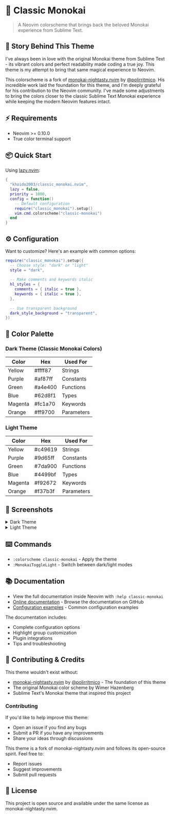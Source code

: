 # 🎨 Classic Monokai

> A Neovim colorscheme that brings back the beloved Monokai experience from Sublime Text.

## 💝 Story Behind This Theme

I've always been in love with the original Monokai theme from Sublime Text - its vibrant colors and perfect readability made coding a true joy. This theme is my attempt to bring that same magical experience to Neovim.

This colorscheme is a fork of [monokai-nightasty.nvim](https://github.com/polirritmico/monokai-nightasty.nvim) by [@polirritmico](https://github.com/polirritmico). His incredible work laid the foundation for this theme, and I'm deeply grateful for his contribution to the Neovim community. I've made some adjustments to bring the colors closer to the classic Sublime Text Monokai experience while keeping the modern Neovim features intact.

## ⚡️ Requirements

- Neovim >= 0.10.0
- True color terminal support

## 📦 Quick Start

Using [lazy.nvim](https://github.com/folke/lazy.nvim):

```lua
{
  "khoido2003/classic_monokai.nvim",
  lazy = false,
  priority = 1000,
  config = function()
    -- Default configuration
    require("classic_monokai").setup()
    vim.cmd.colorscheme("classic-monokai")
  end
}
```

## ⚙️ Configuration

Want to customize? Here's an example with common options:

```lua
require("classic_monokai").setup({
  -- Choose style: "dark" or "light"
  style = "dark",
  
  -- Make comments and keywords italic
  hl_styles = {
    comments = { italic = true },
    keywords = { italic = true },
  },
  
  -- Use transparent background
  dark_style_background = "transparent",
})
```

## 🎨 Color Palette

### Dark Theme (Classic Monokai Colors)
| Color   | Hex     | Used For |
|---------|---------|----------|
| Yellow  | #ffff87 | Strings |
| Purple  | #af87ff | Constants |
| Green   | #a4e400 | Functions |
| Blue    | #62d8f1 | Types |
| Magenta | #fc1a70 | Keywords |
| Orange  | #ff9700 | Parameters |

### Light Theme
| Color   | Hex     | Used For |
|---------|---------|----------|
| Yellow  | #c49619 | Strings |
| Purple  | #9d65ff | Constants |
| Green   | #7da900 | Functions |
| Blue    | #4499bf | Types |
| Magenta | #f92672 | Keywords |
| Orange  | #f37b3f | Parameters |

## 📸 Screenshots

<details>
<summary>Dark Theme</summary>

<!-- Add your dark theme screenshots here -->
![Dark Theme TypeScript](screenshots/dark_typescript.png)
![Dark Theme React](screenshots/dark_react.png)
![Dark Theme Lua](screenshots/dark_lua.png)

</details>

<details>
<summary>Light Theme</summary>

<!-- Add your light theme screenshots here -->
![Light Theme TypeScript](screenshots/light_typescript.png)
![Light Theme React](screenshots/light_react.png)
![Light Theme Lua](screenshots/light_lua.png)

</details>

## ⌨️ Commands

- `:colorscheme classic-monokai` - Apply the theme
- `:MonokaiToggleLight` - Switch between dark/light modes

## 📚 Documentation

- View the full documentation inside Neovim with `:help classic-monokai`
- [Online documentation](doc/classic_monokai.txt) - Browse the documentation on GitHub
- [Configuration examples](examples/config.md) - Common configuration examples

The documentation includes:
- Complete configuration options
- Highlight group customization
- Plugin integrations
- Tips and troubleshooting

## 🤝 Contributing & Credits

This theme wouldn't exist without:

- [monokai-nightasty.nvim](https://github.com/polirritmico/monokai-nightasty.nvim) by [@polirritmico](https://github.com/polirritmico) - The foundation of this theme
- The original Monokai color scheme by Wimer Hazenberg
- Sublime Text's Monokai theme that inspired this project

### Contributing

If you'd like to help improve this theme:

- Open an issue if you find any bugs
- Submit a PR if you have any improvements
- Share your ideas through discussions

This theme is a fork of monokai-nightasty.nvim and follows its open-source spirit. Feel free to:
- Report issues
- Suggest improvements
- Submit pull requests

## 📝 License

This project is open source and available under the same license as monokai-nightasty.nvim.
